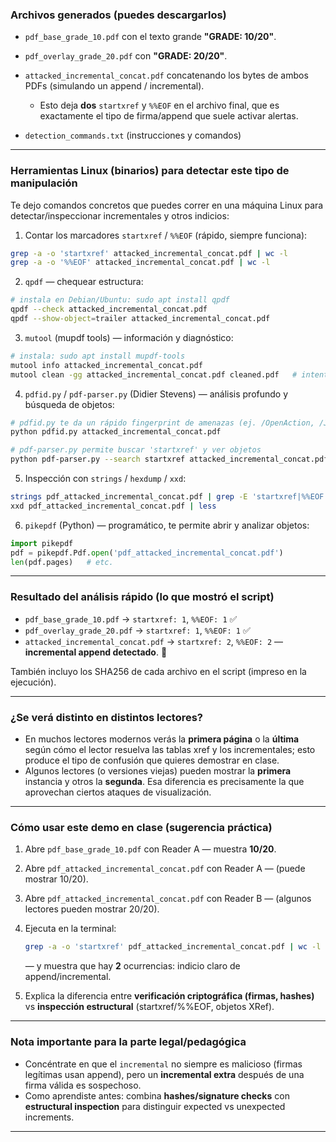 ### Archivos generados (puedes descargarlos)

* `pdf_base_grade_10.pdf` con el texto grande **"GRADE: 10/20"**.
* `pdf_overlay_grade_20.pdf` con **"GRADE: 20/20"**.
* `attacked_incremental_concat.pdf` concatenando los bytes de ambos PDFs (simulando un append / incremental).

    * Esto deja **dos** `startxref` y `%%EOF` en el archivo final, que es exactamente el tipo de firma/append que suele activar alertas.

* `detection_commands.txt` (instrucciones y comandos)

---

### Herramientas Linux (binarios) para detectar este tipo de manipulación

Te dejo comandos concretos que puedes correr en una máquina Linux para detectar/inspeccionar incrementales y otros indicios:

1. Contar los marcadores `startxref` / `%%EOF` (rápido, siempre funciona):

```bash
grep -a -o 'startxref' attacked_incremental_concat.pdf | wc -l
grep -a -o '%%EOF' attacked_incremental_concat.pdf | wc -l
```

2. `qpdf` — chequear estructura:

```bash
# instala en Debian/Ubuntu: sudo apt install qpdf
qpdf --check attacked_incremental_concat.pdf
qpdf --show-object=trailer attacked_incremental_concat.pdf
```

3. `mutool` (mupdf tools) — información y diagnóstico:

```bash
# instala: sudo apt install mupdf-tools
mutool info attacked_incremental_concat.pdf
mutool clean -gg attacked_incremental_concat.pdf cleaned.pdf   # intentará recomponer/limpiar (no incremental)
```

4. `pdfid.py` / `pdf-parser.py` (Didier Stevens) — análisis profundo y búsqueda de objetos:

```bash
# pdfid.py te da un rápido fingerprint de amenazas (ej. /OpenAction, /JS, etc.)
python pdfid.py attacked_incremental_concat.pdf

# pdf-parser.py permite buscar 'startxref' y ver objetos
python pdf-parser.py --search startxref attacked_incremental_concat.pdf
```

5. Inspección con `strings` / `hexdump` / `xxd`:

```bash
strings pdf_attacked_incremental_concat.pdf | grep -E 'startxref|%%EOF' -n
xxd pdf_attacked_incremental_concat.pdf | less
```

6. `pikepdf` (Python) — programático, te permite abrir y analizar objetos:

```python
import pikepdf
pdf = pikepdf.Pdf.open('pdf_attacked_incremental_concat.pdf')
len(pdf.pages)   # etc.
```

---

### Resultado del análisis rápido (lo que mostró el script)

* `pdf_base_grade_10.pdf` → `startxref: 1`, `%%EOF: 1` ✅
* `pdf_overlay_grade_20.pdf` → `startxref: 1`, `%%EOF: 1` ✅
* `attacked_incremental_concat.pdf` → `startxref: 2`, `%%EOF: 2`  — **incremental append detectado**. 🚨

También incluyo los SHA256 de cada archivo en el script (impreso en la ejecución).

---

### ¿Se verá distinto en distintos lectores?

* En muchos lectores modernos verás la **primera página** o la **última** según cómo el lector resuelva las tablas xref y los incrementales; esto produce el tipo de confusión que quieres demostrar en clase.
* Algunos lectores (o versiones viejas) pueden mostrar la **primera** instancia y otros la **segunda**. Esa diferencia es precisamente la que aprovechan ciertos ataques de visualización.

---

### Cómo usar este demo en clase (sugerencia práctica)

1. Abre `pdf_base_grade_10.pdf` con Reader A — muestra **10/20**.
2. Abre `pdf_attacked_incremental_concat.pdf` con Reader A — (puede mostrar 10/20).
3. Abre `pdf_attacked_incremental_concat.pdf` con Reader B — (algunos lectores pueden mostrar 20/20).
4. Ejecuta en la terminal:

   ```bash
   grep -a -o 'startxref' pdf_attacked_incremental_concat.pdf | wc -l
   ```

   — y muestra que hay **2** ocurrencias: indicio claro de append/incremental.
5. Explica la diferencia entre **verificación criptográfica (firmas, hashes)** vs **inspección estructural** (startxref/%%EOF, objetos XRef).

---

### Nota importante para la parte legal/pedagógica

* Concéntrate en que el `incremental` no siempre es malicioso (firmas legítimas usan append), pero un **incremental extra** después de una firma válida es sospechoso.
* Como aprendiste antes: combina **hashes/signature checks** con **estructural inspection** para distinguir expected vs unexpected increments.

---
